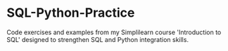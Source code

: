 # SQL-Python-Practice

Code exercises and examples from my Simplilearn course 'Introduction to SQL' designed to strengthen SQL and Python integration skills.